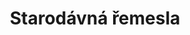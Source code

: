 ---
layout: layouts/archive-episode.njk
title: Starodávná řemesla
link: https://www.rtvs.sk/televizia/archiv/14252/456124
datum: 23. 3. 2024
tv: "RTVS :2"
foto: /images/uploads/business_357x206.jpg
alt: Old craft main picture
perex: ČT Ostrava - Kovářství na Helfštýně | MTVA Szeged - Kartáčníci | RTVS Košice - Tkalcovství | TVP Kraków - Patchwork
tags: archive
---